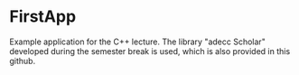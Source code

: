 # FirstApp
Example application for the C++ lecture. The library "adecc Scholar" developed during the semester break is used, which is also provided in this github. 
